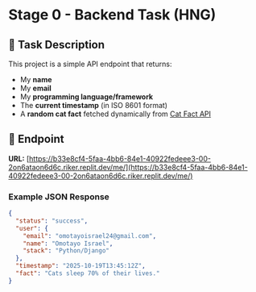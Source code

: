 # Stage 0 - Backend Task (HNG)

## 🚀 Task Description
This project is a simple API endpoint that returns:
- My **name**
- My **email**
- My **programming language/framework**
- The **current timestamp** (in ISO 8601 format)
- A **random cat fact** fetched dynamically from [Cat Fact API](https://catfact.ninja/)

## 🧩 Endpoint
**URL:** [https://b33e8cf4-5faa-4bb6-84e1-40922fedeee3-00-2on6ataon6d6c.riker.replit.dev/me/](https://b33e8cf4-5faa-4bb6-84e1-40922fedeee3-00-2on6ataon6d6c.riker.replit.dev/me/)

### Example JSON Response
```json
{
  "status": "success",
  "user": {
    "email": "omotayoisrael24@gmail.com",
    "name": "Omotayo Israel",
    "stack": "Python/Django"
  },
  "timestamp": "2025-10-19T13:45:12Z",
  "fact": "Cats sleep 70% of their lives."
}
